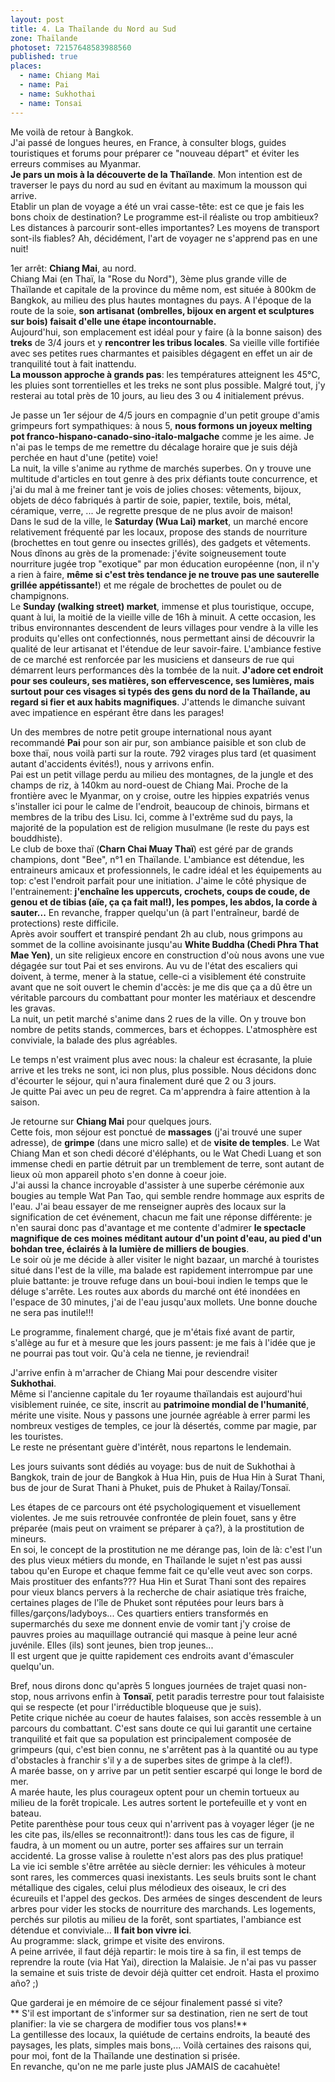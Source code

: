 ```yaml
---
layout: post
title: 4. La Thaïlande du Nord au Sud
zone: Thaïlande
photoset: 72157648583988560
published: true
places: 
  - name: Chiang Mai
  - name: Pai
  - name: Sukhothai
  - name: Tonsai
---
```


Me voilà de retour à Bangkok.  
J'ai passé de longues heures, en France, à consulter blogs, guides touristiques et forums pour préparer ce "nouveau départ" et éviter les erreurs commises au Myanmar.  
**Je pars un mois à la découverte de la Thaïlande**. Mon intention est de traverser le pays du nord au sud en évitant au maximum la mousson qui arrive.  
Etablir un plan de voyage a été un vrai casse-tête: est ce que je fais les bons choix de destination? Le programme est-il réaliste ou trop ambitieux? Les distances à parcourir sont-elles importantes? Les moyens de transport sont-ils fiables? Ah, décidément, l'art de voyager ne s'apprend pas en une nuit!

1er arrêt: **Chiang Mai**, au nord.  
Chiang Mai (en Thaï, la "Rose du Nord"), 3ème plus grande ville de Thaïlande et capitale de la province du même nom, est située à 800km de Bangkok, au milieu des plus hautes montagnes du pays. A l'époque de la route de la soie, **son artisanat (ombrelles, bijoux en argent et sculptures sur bois) faisait d'elle une étape incontournable.**  
Aujourd'hui, son emplacement est idéal pour y faire (à la bonne saison) des **treks** de 3/4 jours et y **rencontrer les tribus locales**. Sa vieille ville fortifiée avec ses petites rues charmantes et paisibles dégagent en effet un air de tranquilité tout à fait inattendu.  
**La mousson approche à grands pas**: les températures atteignent les 45°C, les pluies sont torrentielles et les treks ne sont plus possible. Malgré tout, j'y resterai au total près de 10 jours, au lieu des 3 ou 4 initialement prévus.

Je passe un 1er séjour de 4/5 jours en compagnie d'un petit groupe d'amis grimpeurs fort sympathiques: à nous 5, **nous formons un joyeux melting pot franco-hispano-canado-sino-italo-malgache** comme je les aime. Je n'ai pas le temps de me remettre du décalage horaire que je suis déjà perchée en haut d'une (petite) voie!  
La nuit, la ville s'anime au rythme de marchés superbes. On y trouve une multitude d'articles en tout genre à des prix défiants toute concurrence, et j'ai du mal à me freiner tant je vois de jolies choses: vêtements, bijoux, objets de déco fabriqués à partir de soie, papier, textile, bois, métal, céramique, verre, ... Je regrette presque de ne plus avoir de maison!  
Dans le sud de la ville, le **Saturday (Wua Lai) market**, un marché encore relativement fréquenté par les locaux, propose des stands de nourriture (brochettes en tout genre ou insectes grillés), des gadgets et vêtements. Nous dînons au grès de la promenade: j'évite soigneusement toute nourriture jugée trop "exotique" par mon éducation européenne (non, il n'y a rien à faire, **même si c'est très tendance je ne trouve pas une sauterelle grillée appétissante!**) et me régale de brochettes de poulet ou de champignons.  
Le **Sunday (walking street) market**, immense et plus touristique, occupe, quant à lui, la moitié de la vieille ville de 16h à minuit. A cette occasion, les tribus environnantes descendent de leurs villages pour vendre à la ville les produits qu'elles ont confectionnés, nous permettant ainsi de découvrir la qualité de leur artisanat et l'étendue de leur savoir-faire. L'ambiance festive de ce marché est renforcée par les musiciens et danseurs de rue qui démarrent leurs performances dès la tombée de la nuit. **J'adore cet endroit pour ses couleurs, ses matières, son effervescence, ses lumières, mais surtout pour ces visages si typés des gens du nord de la Thaïlande, au regard si fier et aux habits magnifiques**. J'attends le dimanche suivant avec impatience en espérant être dans les parages!

Un des membres de notre petit groupe international nous ayant recommandé **Pai** pour son air pur, son ambiance paisible et son club de boxe thaï, nous voilà parti sur la route. 792 virages plus tard (et quasiment autant d'accidents évités!), nous y arrivons enfin.  
Pai est un petit village perdu au milieu des montagnes, de la jungle et des champs de riz, à 140km au nord-ouest de Chiang Mai. Proche de la frontière avec le Myanmar, on y croise, outre les hippies expatriés venus s'installer ici pour le calme de l'endroit, beaucoup de chinois, birmans et membres de la tribu des Lisu. Ici, comme à l'extrême sud du pays, la majorité de la population est de religion musulmane (le reste du pays est bouddhiste).  
Le club de boxe thaï (**Charn Chai Muay Thaï**) est géré par de grands champions, dont "Bee", n°1 en Thaïlande. L'ambiance est détendue, les entraineurs amicaux et professionnels, le cadre idéal et les équipements au top: c'est l'endroit parfait pour une initiation. J'aime le côté physique de l'entrainement: **j'enchaîne les uppercuts, crochets, coups de coude, de genou et de tibias (aïe, ça ça fait mal!), les pompes, les abdos, la corde à sauter...** En revanche, frapper quelqu'un (à part l'entraîneur, bardé de protections) reste difficile.  
Après avoir souffert et transpiré pendant 2h au club, nous grimpons au sommet de la colline avoisinante jusqu'au **White Buddha (Chedi Phra That Mae Yen)**, un site religieux encore en construction d'où nous avons une vue dégagée sur tout Pai et ses environs. Au vu de l'état des escaliers qui doivent, à terme, mener à la statue, celle-ci a visiblement été construite avant que ne soit ouvert le chemin d'accès: je me dis que ça a dû être un véritable parcours du combattant pour monter les matériaux et descendre les gravas.  
La nuit, un petit marché s'anime dans 2 rues de la ville. On y trouve bon nombre de petits stands, commerces, bars et échoppes. L'atmosphère est conviviale, la balade des plus agréables.

Le temps n'est vraiment plus avec nous: la chaleur est écrasante, la pluie arrive et les treks ne sont, ici non plus, plus possible. Nous décidons donc d'écourter le séjour, qui n'aura finalement duré que 2 ou 3 jours.  
Je quitte Pai avec un peu de regret. Ca m'apprendra à faire attention à la saison.

Je retourne sur **Chiang Mai** pour quelques jours.  
Cette fois, mon séjour est ponctué de **massages** (j'ai trouvé une super adresse), de **grimpe** (dans une micro salle) et de **visite de temples**. Le Wat Chiang Man et son chedi décoré d'éléphants, ou le Wat Chedi Luang et son immense chedi en partie détruit par un tremblement de terre, sont autant de lieux où mon appareil photo s'en donne à coeur joie.  
J'ai aussi la chance incroyable d'assister à une superbe cérémonie aux bougies au temple Wat Pan Tao, qui semble rendre hommage aux esprits de l'eau. J'ai beau essayer de me renseigner auprès des locaux sur la signification de cet événement, chacun me fait une réponse différente: je n'en saurai donc pas d'avantage et me contente d'admirer **le spectacle magnifique de ces moines méditant autour d'un point d'eau, au pied d'un bohdan tree, éclairés à la lumière de milliers de bougies**.  
Le soir où je me décide à aller visiter le night bazaar, un marché à touristes situé dans l'est de la ville, ma balade est rapidement interrompue par une pluie battante: je trouve refuge dans un boui-boui indien le temps que le déluge s'arrête. Les routes aux abords du marché ont été inondées en l'espace de 30 minutes, j'ai de l'eau jusqu'aux mollets. Une bonne douche ne sera pas inutile!!!

Le programme, finalement chargé, que je m'étais fixé avant de partir, s'allège au fur et à mesure que les jours passent: je me fais à l'idée que je ne pourrai pas tout voir. Qu'à cela ne tienne, je reviendrai!

J'arrive enfin à m'arracher de Chiang Mai pour descendre visiter **Sukhothai**.  
Même si l'ancienne capitale du 1er royaume thaïlandais est aujourd'hui visiblement ruinée, ce site, inscrit au **patrimoine mondial de l'humanité**, mérite une visite. Nous y passons une journée agréable à errer parmi les nombreux vestiges de temples, ce jour là désertés, comme par magie, par les touristes.  
Le reste ne présentant guère d'intérêt, nous repartons le lendemain.

Les jours suivants sont dédiés au voyage: bus de nuit de Sukhothai à Bangkok, train de jour de Bangkok à Hua Hin, puis de Hua Hin à Surat Thani, bus de jour de Surat Thani à Phuket, puis de Phuket à Railay/Tonsaï.

Les étapes de ce parcours ont été psychologiquement et visuellement violentes. Je me suis retrouvée confrontée de plein fouet, sans y être préparée (mais peut on vraiment se préparer à ça?), à la prostitution de mineurs.  
En soi, le concept de la prostitution ne me dérange pas, loin de là: c'est l'un des plus vieux métiers du monde, en Thaïlande le sujet n'est pas aussi tabou qu'en Europe et chaque femme fait ce qu'elle veut avec son corps.  
Mais prostituer des enfants??? Hua Hin et Surat Thani sont des repaires pour vieux blancs pervers à la recherche de chair asiatique très fraiche, certaines plages de l'île de Phuket sont réputées pour leurs bars à filles/garçons/ladyboys... Ces quartiers entiers transformés en supermarchés du sexe me donnent envie de vomir tant j'y croise de pauvres proies au maquillage outrancié qui masque à peine leur acné juvénile. Elles (ils) sont jeunes, bien trop jeunes...  
Il est urgent que je quitte rapidement ces endroits avant d'émasculer quelqu'un.

Bref, nous dirons donc qu'après 5 longues journées de trajet quasi non-stop, nous arrivons enfin à **Tonsaï**, petit paradis terrestre pour tout falaisiste qui se respecte (et pour l'irréductible bloqueuse que je suis).  
Petite crique nichée au coeur de hautes falaises, son accès ressemble à un parcours du combattant. C'est sans doute ce qui lui garantit une certaine tranquilité et fait que sa population est principalement composée de grimpeurs (qui, c'est bien connu, ne s'arrêtent pas à la quantité ou au type d'obstacles à franchir s'il y a de superbes sites de grimpe à la clef!).  
A marée basse, on y arrive par un petit sentier escarpé qui longe le bord de mer.  
A marée haute, les plus courageux optent pour un chemin tortueux au milieu de la forêt tropicale. Les autres sortent le portefeuille et y vont en bateau.  
Petite parenthèse pour tous ceux qui n'arrivent pas à voyager léger (je ne les cite pas, ils/elles se reconnaitront!): dans tous les cas de figure, il faudra, à un moment ou un autre, porter ses affaires sur un terrain accidenté. La grosse valise à roulette n'est alors pas des plus pratique!  
La vie ici semble s'être arrêtée au siècle dernier: les véhicules à moteur sont rares, les commerces quasi inexistants. Les seuls bruits sont le chant métallique des cigales, celui plus mélodieux des oiseaux, le cri des écureuils et l'appel des geckos. Des armées de singes descendent de leurs arbres pour vider les stocks de nourriture des marchands. Les logements, perchés sur pilotis au milieu de la forêt, sont spartiates, l'ambiance est détendue et conviviale... **Il fait bon vivre ici**.  
Au programme: slack, grimpe et visite des environs.  
A peine arrivée, il faut déjà repartir: le mois tire à sa fin, il est temps de reprendre la route (via Hat Yai), direction la Malaisie. Je n'ai pas vu passer la semaine et suis triste de devoir déjà quitter cet endroit. Hasta el proximo año? ;)

Que garderai je en mémoire de ce séjour finalement passé si vite?  
** S'il est important de s'informer sur sa destination, rien ne sert de tout planifier: la vie se chargera de modifier tous vos plans!**  
La gentillesse des locaux, la quiétude de certains endroits, la beauté des paysages, les plats, simples mais bons,... Voilà certaines des raisons qui, pour moi, font de la Thaïlande une destination si prisée.  
En revanche, qu'on ne me parle juste plus JAMAIS de cacahuète!
